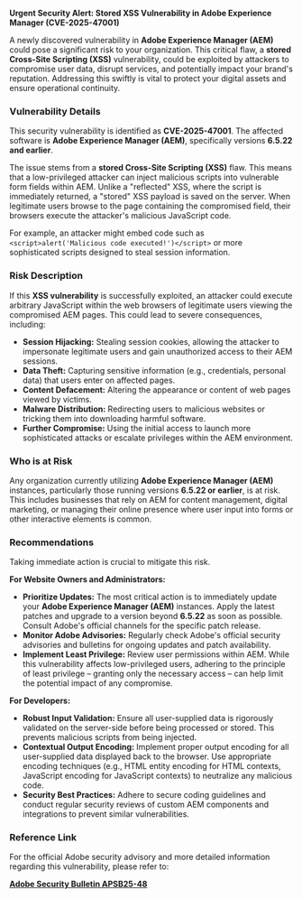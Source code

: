 **Urgent Security Alert: Stored XSS Vulnerability in Adobe Experience Manager (CVE-2025-47001)**

A newly discovered vulnerability in **Adobe Experience Manager (AEM)** could pose a significant risk to your organization. This critical flaw, a **stored Cross-Site Scripting (XSS)** vulnerability, could be exploited by attackers to compromise user data, disrupt services, and potentially impact your brand's reputation. Addressing this swiftly is vital to protect your digital assets and ensure operational continuity.

### Vulnerability Details

This security vulnerability is identified as **CVE-2025-47001**.
The affected software is **Adobe Experience Manager (AEM)**, specifically versions **6.5.22 and earlier**.

The issue stems from a **stored Cross-Site Scripting (XSS)** flaw. This means that a low-privileged attacker can inject malicious scripts into vulnerable form fields within AEM. Unlike a "reflected" XSS, where the script is immediately returned, a "stored" XSS payload is saved on the server. When legitimate users browse to the page containing the compromised field, their browsers execute the attacker's malicious JavaScript code.

For example, an attacker might embed code such as `<script>alert('Malicious code executed!')</script>` or more sophisticated scripts designed to steal session information.

### Risk Description

If this **XSS vulnerability** is successfully exploited, an attacker could execute arbitrary JavaScript within the web browsers of legitimate users viewing the compromised AEM pages. This could lead to severe consequences, including:

*   **Session Hijacking:** Stealing session cookies, allowing the attacker to impersonate legitimate users and gain unauthorized access to their AEM sessions.
*   **Data Theft:** Capturing sensitive information (e.g., credentials, personal data) that users enter on affected pages.
*   **Content Defacement:** Altering the appearance or content of web pages viewed by victims.
*   **Malware Distribution:** Redirecting users to malicious websites or tricking them into downloading harmful software.
*   **Further Compromise:** Using the initial access to launch more sophisticated attacks or escalate privileges within the AEM environment.

### Who is at Risk

Any organization currently utilizing **Adobe Experience Manager (AEM)** instances, particularly those running versions **6.5.22 or earlier**, is at risk. This includes businesses that rely on AEM for content management, digital marketing, or managing their online presence where user input into forms or other interactive elements is common.

### Recommendations

Taking immediate action is crucial to mitigate this risk.

**For Website Owners and Administrators:**

*   **Prioritize Updates:** The most critical action is to immediately update your **Adobe Experience Manager (AEM)** instances. Apply the latest patches and upgrade to a version beyond **6.5.22** as soon as possible. Consult Adobe's official channels for the specific patch release.
*   **Monitor Adobe Advisories:** Regularly check Adobe's official security advisories and bulletins for ongoing updates and patch availability.
*   **Implement Least Privilege:** Review user permissions within AEM. While this vulnerability affects low-privileged users, adhering to the principle of least privilege – granting only the necessary access – can help limit the potential impact of any compromise.

**For Developers:**

*   **Robust Input Validation:** Ensure all user-supplied data is rigorously validated on the server-side before being processed or stored. This prevents malicious scripts from being injected.
*   **Contextual Output Encoding:** Implement proper output encoding for all user-supplied data displayed back to the browser. Use appropriate encoding techniques (e.g., HTML entity encoding for HTML contexts, JavaScript encoding for JavaScript contexts) to neutralize any malicious code.
*   **Security Best Practices:** Adhere to secure coding guidelines and conduct regular security reviews of custom AEM components and integrations to prevent similar vulnerabilities.

### Reference Link

For the official Adobe security advisory and more detailed information regarding this vulnerability, please refer to:

[**Adobe Security Bulletin APSB25-48**](https://helpx.adobe.com/security/products/experience-manager/apsb25-48.html)